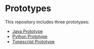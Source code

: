 # Prototypes

This repository includes three prototypes:

* [Java Prototype](./java)
* [Python Prototype](./python)
* [Typescript Prototype](./typescript)